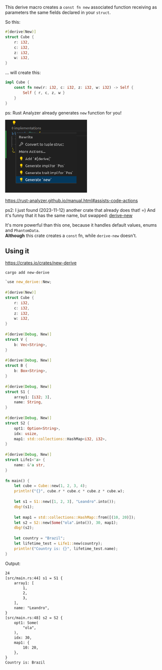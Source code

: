 This derive macro creates a `const fn new` associated function receiving as parameters the same fields declared in your `struct`.

So this:

```rust
#[derive(New)]
struct Cube {
	r: i32,
	c: i32,
	z: i32,
	w: i32,
}
```

... will create this:

```rust
impl Cube {
    const fn new(r: i32, c: i32, z: i32, w: i32) -> Self {
        Self { r, c, z, w }
    }
}
```

ps: Rust Analyzer already generates `new` function for you!

![Generate new](imgs/rust-analyzer-new-function.png)

https://rust-analyzer.github.io/manual.html#assists-code-actions

ps2: I just found (2023-11-12) another crate that already does that! =)
And it's funny that it has the same name, but swapped:
[derive-new](https://github.com/nrc/derive-new/tree/master)

It's more powerful than this one, because it handles default values, enums
and `PhantomData`.<br>
**Although** this crate creates a `const` fn, while `derive-new` doesn't.

## Using it

https://crates.io/crates/new-derive

```
cargo add new-derive
```

```rust
`use new_derive::New;

#[derive(New)]
struct Cube {
    r: i32,
    c: i32,
    z: i32,
    w: i32,
}

#[derive(Debug, New)]
struct V {
    b: Vec<String>,
}

#[derive(Debug, New)]
struct B {
    b: Box<String>,
}

#[derive(Debug, New)]
struct S1 {
    array1: [i32; 3],
    name: String,
}

#[derive(Debug, New)]
struct S2 {
    opt1: Option<String>,
    idx: usize,
    map1: std::collections::HashMap<i32, i32>,
}

#[derive(Debug, New)]
struct Life1<'a> {
    name: &'a str,
}

fn main() {
    let cube = Cube::new(1, 2, 3, 4);
    println!("{}", cube.r * cube.c * cube.z * cube.w);

    let s1 = S1::new([1, 2, 3], "Leandro".into());
    dbg!(s1);

    let map1 = std::collections::HashMap::from([(10, 20)]);
    let s2 = S2::new(Some("ola".into()), 30, map1);
    dbg!(s2);

    let country = "Brazil";
    let lifetime_test = Life1::new(country);
    println!("Country is: {}", lifetime_test.name);
}
```

Output:

```
24
[src/main.rs:44] s1 = S1 {
    array1: [
        1,
        2,
        3,
    ],
    name: "Leandro",
}
[src/main.rs:48] s2 = S2 {
    opt1: Some(
        "ola",
    ),
    idx: 30,
    map1: {
        10: 20,
    },
}
Country is: Brazil
```

